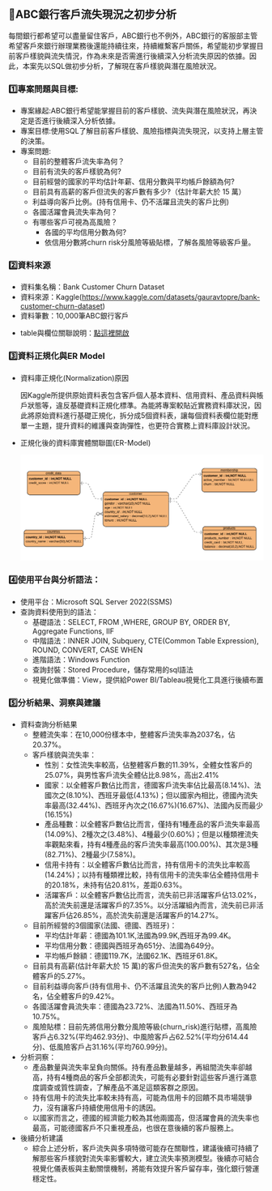 ## 📝ABC銀行客戶流失現況之初步分析
每間銀行都希望可以盡量留住客戶，ABC銀行也不例外，ABC銀行的客服部主管希望客戶來銀行辦理業務後還能持續往來，持續維繫客戶關係，希望能初步掌握目前客戶樣貌與流失情況，作為未來是否需進行後續深入分析流失原因的依據。因此，本案先以SQL做初步分析，了解現在客戶樣貌與潛在風險狀況。

### 1️⃣專案問題與目標:

- 專案緣起:ABC銀行希望能掌握目前的客戶樣貌、流失與潛在風險狀況，再決定是否進行後續深入分析依據。
- 專案目標:使用SQL了解目前客戶樣貌、風險指標與流失現況，以支持上層主管的決策。
- 專案問題:
    - 目前的整體客戶流失率為何？
    - 目前有流失的客戶樣貌為何?
    - 目前經營的國家的平均估計年薪、信用分數與平均帳戶餘額為何?
    - 目前具有高薪的客戶但流失的客戶數有多少?（估計年薪大於 15 萬）
    - 利益導向客戶比例。(持有信用卡、仍不活躍且流失的客戶比例)
    - 各國活躍會員流失率為何？
    - 有哪些客戶可視為高風險？
        - 各國的平均信用分數為何?
        - 依信用分數將churn risk分風險等級貼標，了解各風險等級客戶量。
    

### 2️⃣資料來源

- 資料集名稱：Bank Customer Churn Dataset
- 資料來源：Kaggle(https://www.kaggle.com/datasets/gauravtopre/bank-customer-churn-dataset)
- 資料筆數：10,000筆ABC銀行客戶

[](data:image/gif;base64,R0lGODlhAQABAIAAAP///wAAACH5BAEAAAAALAAAAAABAAEAAAICRAEAOw==)

- table與欄位關聯說明：[點這裡開啟](dataset_info.md)

### 3️⃣資料正規化與ER Model

- 資料庫正規化(Normalization)原因
    
    因Kaggle所提供原始資料表包含客戶個人基本資料、信用資料、產品資料與帳戶狀態等，違反基礎資料正規化標準。為能將專案較貼近實務資料庫狀況，因此將原始資料進行基礎正規化，拆分成5個資料表，讓每個資料表欄位能對應單一主題，提升資料的維護與查詢彈性，也更符合實務上資料庫設計狀況。
    

[](data:image/gif;base64,R0lGODlhAQABAIAAAP///wAAACH5BAEAAAAALAAAAAABAAEAAAICRAEAOw==)

[](data:image/gif;base64,R0lGODlhAQABAIAAAP///wAAACH5BAEAAAAALAAAAAABAAEAAAICRAEAOw==)

- 正規化後的資料庫實體關聯圖(ER-Model)
    
   ![ER_Model](ER_Model.png)<br>
    

[](data:image/gif;base64,R0lGODlhAQABAIAAAP///wAAACH5BAEAAAAALAAAAAABAAEAAAICRAEAOw==)

### 4️⃣使用平台與分析語法：

- 使用平台：Microsoft SQL Server 2022(SSMS)
- 查詢資料使用到的語法：
    - 基礎語法：SELECT, FROM ,WHERE, GROUP BY, ORDER BY, Aggregate Functions, IIF
    - 中階語法：INNER JOIN, Subquery, CTE(Common Table Expression), ROUND, CONVERT, CASE WHEN
    - 進階語法：Windows Function
    - 查詢封裝：Stored Procedure，儲存常用的sql語法
    - 視覺化做準備：View，提供給Power BI/Tableau視覺化工具進行後續布置

### 5️⃣分析結果、洞察與建議

- 資料查詢分析結果
    - 整體流失率：在10,000份樣本中，整體客戶流失率為2037名，佔20.37%。
    - 客戶樣貌與流失率：
        - 性別：女性流失率較高，佔整體客戶數的11.39%，全體女性客戶的25.07%，與男性客戶流失全體佔比8.98%，高出2.41%
        - 國家：以全體客戶數佔比而言，德國客戶流失率佔比最高(8.14%)、法國次之(8.10%)、西班牙最低(4.13%)；但以國家內相比，德國內流失率最高(32.44%)、西班牙內次之(16.67%)(16.67%)、法國內反而最少(16.15%)
        - 產品種數：以全體客戶數佔比而言，僅持有1種產品的客戶流失率最高(14.09%)、2種次之(3.48%)、4種最少(0.60%)；但是以種類裡流失率觀點來看，持有4種產品的客戶流失率最高(100.00%)、其次是3種(82.71%)、2種最少(7.58%)。
        - 信用卡持有：以全體客戶數佔比而言，持有信用卡的流失比率較高(14.24%)；以持有種類裡比較，持有信用卡的流失率佔全體持信用卡的20.18%，未持有佔20.81%，差距0.63%。
        - 活躍客戶：以全體客戶數佔比而言，流失前已非活躍客戶佔13.02%，高於流失前還是活躍客戶的7.35%。以分活躍組內而言，流失前已非活躍客戶佔26.85%，高於流失前還是活躍客戶的14.27%。
    - 目前所經營的3個國家(法國、德國、西班牙)：
        - 平均估計年薪：德國為101.1K,法國為99.9K,西班牙為99.4K。
        - 平均信用分數：德國與西班牙為651分、法國為649分。
        - 平均帳戶餘額：德國119.7K，法國62.1K、西班牙61.8K。
    - 目前具有高薪(估計年薪大於 15 萬)的客戶但流失的客戶數有527名，佔全體客戶的5.27%。
    - 目前利益導向客戶(持有信用卡、仍不活躍且流失的客戶比例)人數為942名，佔全體客戶的9.42%。
    - 各國活躍會員流失率：德國為23.72%、法國為11.50%、西班牙為10.75%。
    - 風險貼標：目前先將信用分數分風險等級(churn_risk)進行貼標，高風險客戶占6.32%(平均462.93分)、中風險客戶占62.52%(平均分614.44分)、低風險客戶占31.16%(平均760.99分)。
- 分析洞察：
    - 產品數量與流失率呈負向關係。持有產品數量越多，再組間流失率卻越高，持有4種商品的客戶全部都流失，可能有必要針對這些客戶進行滿意度調查或質性調查，了解產品不滿足這類客群之原因。
    - 持有信用卡的流失比率較未持有高，可能為信用卡的回饋不具市場競爭力，沒有讓客戶持續使用信用卡的誘因。
    - 以國家而言之，德國的經濟能力較為其他兩國高，但活躍會員的流失率也最高，可能德國客戶不只重視產品，也很在意後續的客戶服務上。
- 後續分析建議
    - 綜合上述分析，客戶流失與多項特徵可能存在關聯性，建議後續可持續了解那些客戶樣貌對流失率影響較大，建立流失率預測模型。後續亦可結合視覺化儀表板與主動關懷機制，將能有效提升客戶留存率，強化銀行營運穩定性。

